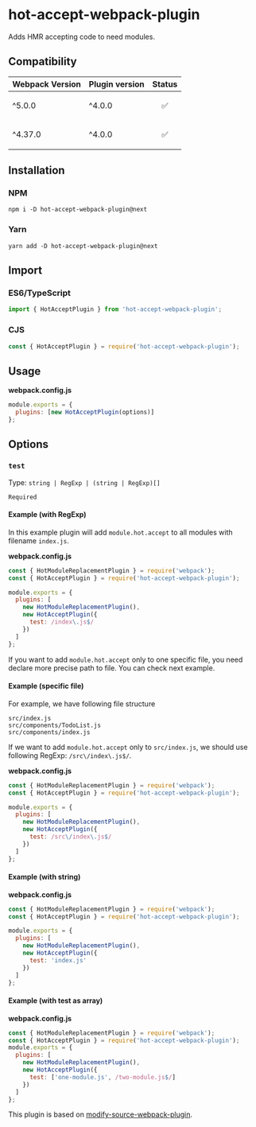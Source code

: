 # hot-accept-webpack-plugin

Adds HMR accepting code to need modules.

## Compatibility

| Webpack Version | Plugin version | Status                   |
| --------------- | -------------- | ------------------------ |
| ^5.0.0          | ^4.0.0         | <p align="center">✅</p> |
| ^4.37.0         | ^4.0.0         | <p align="center">✅</p> |

## Installation

### NPM

```
npm i -D hot-accept-webpack-plugin@next
```

### Yarn

```
yarn add -D hot-accept-webpack-plugin@next
```

## Import

### ES6/TypeScript

```js
import { HotAcceptPlugin } from 'hot-accept-webpack-plugin';
```

### CJS

```js
const { HotAcceptPlugin } = require('hot-accept-webpack-plugin');
```

## Usage

**webpack.config.js**

```js
module.exports = {
  plugins: [new HotAcceptPlugin(options)]
};
```

## Options

### `test`

Type: `string | RegExp | (string | RegExp)[]`

`Required`

#### Example (with RegExp)

In this example plugin will add `module.hot.accept` to all modules with filename `index.js`.

**webpack.config.js**

```js
const { HotModuleReplacementPlugin } = require('webpack');
const { HotAcceptPlugin } = require('hot-accept-webpack-plugin');

module.exports = {
  plugins: [
    new HotModuleReplacementPlugin(),
    new HotAcceptPlugin({
      test: /index\.js$/
    })
  ]
};
```

If you want to add `module.hot.accept` only to one specific file, you need declare more precise path to file. You can check next example.

#### Example (specific file)

For example, we have following file structure

```
src/index.js
src/components/TodoList.js
src/components/index.js
```

If we want to add `module.hot.accept` only to `src/index.js`, we should use following RegExp: `/src\/index\.js$/`.

**webpack.config.js**

```js
const { HotModuleReplacementPlugin } = require('webpack');
const { HotAcceptPlugin } = require('hot-accept-webpack-plugin');

module.exports = {
  plugins: [
    new HotModuleReplacementPlugin(),
    new HotAcceptPlugin({
      test: /src\/index\.js$/
    })
  ]
};
```

#### Example (with string)

**webpack.config.js**

```js
const { HotModuleReplacementPlugin } = require('webpack');
const { HotAcceptPlugin } = require('hot-accept-webpack-plugin');

module.exports = {
  plugins: [
    new HotModuleReplacementPlugin(),
    new HotAcceptPlugin({
      test: 'index.js'
    })
  ]
};
```

#### Example (with test as array)

**webpack.config.js**

```js
const { HotModuleReplacementPlugin } = require('webpack');
const { HotAcceptPlugin } = require('hot-accept-webpack-plugin');
module.exports = {
  plugins: [
    new HotModuleReplacementPlugin(),
    new HotAcceptPlugin({
      test: ['one-module.js', /two-module.js$/]
    })
  ]
};
```

This plugin is based on [modify-source-webpack-plugin](https://github.com/artemirq/modify-source-webpack-plugin).
